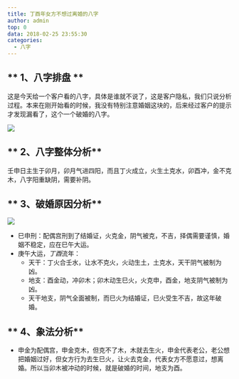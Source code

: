 ```yaml
---
title: 丁酉年女方不想过离婚的八字
author: admin
top: 0
data: 2018-02-25 23:55:30
categories: 
  - 八字
---
```



** 1、八字排盘 **
--------
这是今天给一个客户看的八字，具体是谁就不说了，这是客户隐私，我们只说分析过程。本来在刚开始看的时候，我没有特别注意婚姻这块的，后来经过客户的提示才发现漏看了，这个一个破婚的八字。

![](http://fs-image.pull.net.cn/18-2-25/85065595.jpg!800)


** 2、八字整体分析**
--------
壬申日主生于卯月，卯月气进四阳，而且丁火成立，火生土克水，卯酉冲，金不克木，八字阳重缺阴，需要补阴。


** 3、破婚原因分析**
--------
![](http://fs-image.pull.net.cn/18-2-26/7856340.jpg!800)
- 巳申刑：配偶宫刑到了结婚证，火克金，阴气被克，不吉，择偶需要谨慎，婚姻不稳定，应在巳午大运。
- 庚午大运，*丁酉*流年：
	- 天干：丁火合壬水，让水不克火，火动生土，土克水，天干阴气被制为凶。
	- 地支：酉金动，冲卯木；卯木动生巳火，火克申，酉金，地支阴气被制为凶。
	- 天干地支，阴气全面被制，而巳火为结婚证，巳火受生不吉，故这年破婚。

** 4、象法分析**
--------

- 申金为配偶宫，申金克木，但克不了木，木就去生火，申金代表老公，老公想把婚姻过好，但女方行为去生巳火，让火去克金，代表女方不愿意过，想离婚。所以当卯木被冲动的时候，就是破婚的时间，地支为酉。



